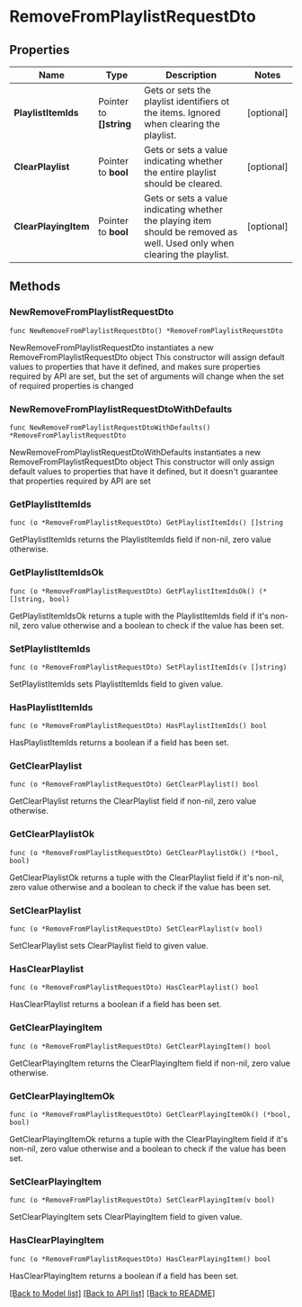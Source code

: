 # RemoveFromPlaylistRequestDto

## Properties

Name | Type | Description | Notes
------------ | ------------- | ------------- | -------------
**PlaylistItemIds** | Pointer to **[]string** | Gets or sets the playlist identifiers ot the items. Ignored when clearing the playlist. | [optional] 
**ClearPlaylist** | Pointer to **bool** | Gets or sets a value indicating whether the entire playlist should be cleared. | [optional] 
**ClearPlayingItem** | Pointer to **bool** | Gets or sets a value indicating whether the playing item should be removed as well. Used only when clearing the playlist. | [optional] 

## Methods

### NewRemoveFromPlaylistRequestDto

`func NewRemoveFromPlaylistRequestDto() *RemoveFromPlaylistRequestDto`

NewRemoveFromPlaylistRequestDto instantiates a new RemoveFromPlaylistRequestDto object
This constructor will assign default values to properties that have it defined,
and makes sure properties required by API are set, but the set of arguments
will change when the set of required properties is changed

### NewRemoveFromPlaylistRequestDtoWithDefaults

`func NewRemoveFromPlaylistRequestDtoWithDefaults() *RemoveFromPlaylistRequestDto`

NewRemoveFromPlaylistRequestDtoWithDefaults instantiates a new RemoveFromPlaylistRequestDto object
This constructor will only assign default values to properties that have it defined,
but it doesn't guarantee that properties required by API are set

### GetPlaylistItemIds

`func (o *RemoveFromPlaylistRequestDto) GetPlaylistItemIds() []string`

GetPlaylistItemIds returns the PlaylistItemIds field if non-nil, zero value otherwise.

### GetPlaylistItemIdsOk

`func (o *RemoveFromPlaylistRequestDto) GetPlaylistItemIdsOk() (*[]string, bool)`

GetPlaylistItemIdsOk returns a tuple with the PlaylistItemIds field if it's non-nil, zero value otherwise
and a boolean to check if the value has been set.

### SetPlaylistItemIds

`func (o *RemoveFromPlaylistRequestDto) SetPlaylistItemIds(v []string)`

SetPlaylistItemIds sets PlaylistItemIds field to given value.

### HasPlaylistItemIds

`func (o *RemoveFromPlaylistRequestDto) HasPlaylistItemIds() bool`

HasPlaylistItemIds returns a boolean if a field has been set.

### GetClearPlaylist

`func (o *RemoveFromPlaylistRequestDto) GetClearPlaylist() bool`

GetClearPlaylist returns the ClearPlaylist field if non-nil, zero value otherwise.

### GetClearPlaylistOk

`func (o *RemoveFromPlaylistRequestDto) GetClearPlaylistOk() (*bool, bool)`

GetClearPlaylistOk returns a tuple with the ClearPlaylist field if it's non-nil, zero value otherwise
and a boolean to check if the value has been set.

### SetClearPlaylist

`func (o *RemoveFromPlaylistRequestDto) SetClearPlaylist(v bool)`

SetClearPlaylist sets ClearPlaylist field to given value.

### HasClearPlaylist

`func (o *RemoveFromPlaylistRequestDto) HasClearPlaylist() bool`

HasClearPlaylist returns a boolean if a field has been set.

### GetClearPlayingItem

`func (o *RemoveFromPlaylistRequestDto) GetClearPlayingItem() bool`

GetClearPlayingItem returns the ClearPlayingItem field if non-nil, zero value otherwise.

### GetClearPlayingItemOk

`func (o *RemoveFromPlaylistRequestDto) GetClearPlayingItemOk() (*bool, bool)`

GetClearPlayingItemOk returns a tuple with the ClearPlayingItem field if it's non-nil, zero value otherwise
and a boolean to check if the value has been set.

### SetClearPlayingItem

`func (o *RemoveFromPlaylistRequestDto) SetClearPlayingItem(v bool)`

SetClearPlayingItem sets ClearPlayingItem field to given value.

### HasClearPlayingItem

`func (o *RemoveFromPlaylistRequestDto) HasClearPlayingItem() bool`

HasClearPlayingItem returns a boolean if a field has been set.


[[Back to Model list]](../README.md#documentation-for-models) [[Back to API list]](../README.md#documentation-for-api-endpoints) [[Back to README]](../README.md)


